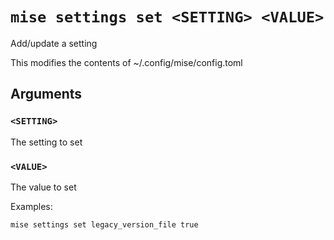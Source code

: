 # `mise settings set <SETTING> <VALUE>`

Add/update a setting

This modifies the contents of ~/.config/mise/config.toml

## Arguments

### `<SETTING>`

The setting to set

### `<VALUE>`

The value to set

Examples:

    mise settings set legacy_version_file true
